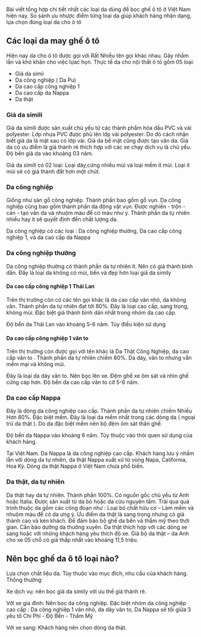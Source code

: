 Bài viết tổng hợp chi tiết nhất các loại da dùng để bọc ghế ô tô ở Việt Nam hiện nay. So sánh ưu nhược điểm từng loại da giúp khách hàng nhận dạng, lựa chọn đúng loại da cho ô tô

## Các loại da may ghế ô tô

Hiện nay da cho ô tô được gọi với Rất Nhiều tên gọi khác nhau. Gây nhầm lẫn và khó khăn cho việc lựac họn. Thực tế da cho nội thất ô tô gồm 05 loại:

* Giả da simii
* Da công nghiệp ( Da Pu)
* Da cao cấp công nghiệp 1
* Da cao cấp da Nappa
* Da thật

### Giả da simili

Giả da simili được sản xuất chủ yếu từ các thành phẩm hóa dầu PVC và vải polyester. Lớp nhựa PVC được phủ lên lớp vải polyester. Do đó cách nhận biết giả da là mặt sau có lớp vải. Giả da bề mặt cũng được tạo vân da. Giả da có ưu điểm là giá thành rẻ thích hợp với các xe chạy dịch vụ là chủ yếu. Độ bền giả da vào khoảng 03 năm.

Giả da simili có 02 loại: Loại dày,cứng nhiều mùi và loại mềm ít mùi. Loại ít mùi sẽ có giá thành đắt hơn một chút.

### Da công nghiệp

Giống như sàn gỗ công nghiệp. Thành phần bao gồm gỗ vụn. Da công nghiệp cũng bao gồm thành phần da động vật vụn. Được nghiền - trộn - cán - tạo vân da và nhuộm màu để có màu như ý. Thành phần da tự nhiên nhiều hay ít sẽ quyết định đến chất lượng da.

Da công nghiệp có các loại : Da công nghiệp thường, Da cao cấp công nghiệp 1, và da cao cấp da Nappa

### Da công nghiệp thường

Da công nghiệp thường có thành phần da tự nhiên ít. Nên có giá thành bình dân. Đây là loại da không có mùi, bền và đẹp hơn loại giả da simily

#### Da cao cấp công nghiệp 1 Thái Lan

Trên thị trường còn có các tên gọi khác là da cao cấp vân nhỏ, da không vân. Thành phần da tự nhiên đạt tới 80%. Đây là loại cao cấp, sang trọng, không mùi. Đặc biệt giá thành bình dân nhất trong nhóm da cao cấp.

Độ bền da Thái Lan vào khoảng 5-6 năm. Tùy điều kiện sử dụng

#### Da cao cấp công nghiệp 1 vân to

Trên thị trường còn được gọi với tên khác là Da Thật Công Nghiệp, da cao cấp vân to . Thành phần da tự nhiên chiếm 80%. Da dày, vân to nhưng vẫn mềm mại và không mùi.

Đây là loại da dày vân to. Nên bọc lên xe. Đệm ghế xe ôm sát và nhìn ghế cứng cáp hơn. Độ bền da cao cấp vân to cỡ 5-6 năm.

### Da cao cấp Nappa

Đây là dòng da công nghiệp cao cấp. Thành phần da tự nhiên chiếm Nhiều Hơn 80%. Đặc biệt mềm. Đây là loại da mềm nhất trong các dòng da ( ngoại trừ da thật ). Do da đặc biệt mềm nên bộ đệm ôm sát thân ghế.

Độ bền da Nappa vào khoảng 6 năm. Tùy thuộc vào thói quen sử dụng của khách hàng.

Tại Việt Nam. Da Nappa là da công nghiệp cao cấp. Khách hàng lưu ý nhầm lẫn với dòng da tự nhiên, da thật Nappa xuất xứ từ vùng Napa, California, Hoa Kỳ. Dòng da thật Nappa ở Việt Nam chưa phổ biến.

### Da thật, da tự nhiên

Da thật hay da tự nhiên. Thành phần 100%. Có nguồn gốc chủ yếu từ Anh hoặc Italia. Được sản xuất từ da bò hoặc da cừu nguyên tấm. Trải qua quá trình thuộc da gồm các công đoạn như : Loại bỏ chất hữu cơ – Làm mềm và nhuộm màu để có da ưng ý. Ưu điểm da thật là sang trọng nhưng có giá thành cao và kén khách. Để đảm bảo bộ ghế da bền và thẩm mỹ theo thời gian. Cần bảo dưỡng da thường xuyên. Da thật thích hợp với các dòng xe sang hoặc với những khách hàng yêu thích độ xe. Giá bộ da thật – da Anh cho xe 05 chỗ có giá thấp nhất vào khoảng 11,5 triệu.

## Nên bọc ghế da ô tô loại nào?

Lựa chọn chất liệu da. Tùy thuộc vào mục đích, nhu cầu của khách hàng. Thông thường:

Xe dịch vụ: nên bọc giả da simily với ưu thế giá thành rẻ.

Với xe gia đình: Nên bọc da công nghiệp. Đặc biệt nhóm da công nghiệp cao cấp : Da công nghiệp 1 vân nhỏ, da dày vân to, Da Nappa sẽ tối giữa 3 yêu tố Chi Phí - Độ Bền - Thẩm Mỹ

Với xe sang: Khách hàng nên chọn dòng da thật.